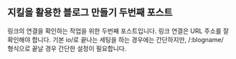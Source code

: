 ## 지킬을 활용한 블로그 만들기 두번째 포스트
링크의 연결을 확인하는 작업을 위한 두번째 포스트입니다.
링크 연결은 URL 주소를 잘 확인해야 합니다.
기본 io/로 끝나는 세팅을 하는 경우에는 간단하지만,
/:blogname/ 형식으로 끝날 경우 간단한 설정이 필요합니다.